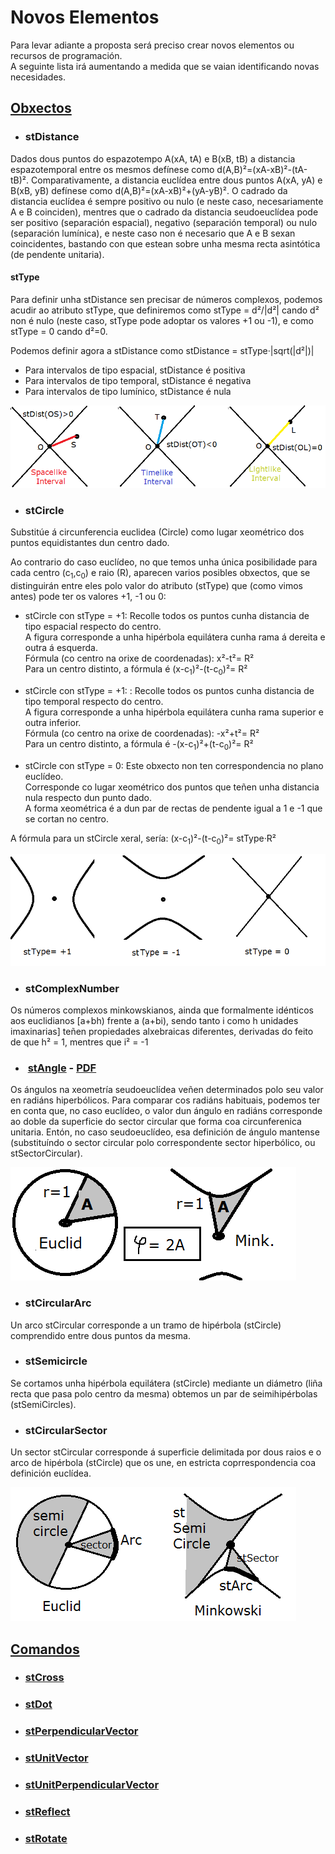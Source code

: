 # Novos Elementos
Para levar adiante a proposta será preciso crear novos elementos ou recursos de programación. <br>
A seguinte lista irá aumentando a medida que se vaian identificando novas necesidades.

## [Obxectos](../documents/GeoGebra/Objects.md)
*  ###  stDistance
Dados dous puntos do espazotempo  A(xA, tA) e B(xB, tB) a distancia espazotemporal entre os mesmos defínese como d(A,B)²=(xA-xB)²-(tA-tB)². Comparativamente, a distancia euclídea entre dous puntos A(xA, yA) e B(xB, yB) defínese como d(A,B)²=(xA-xB)²+(yA-yB)². O cadrado da distancia euclídea é sempre positivo ou nulo (e neste caso, necesariamente A e B coinciden), mentres que o cadrado da distancia seudoeuclídea pode ser positivo (separación espacial), negativo (separación temporal) ou nulo (separación lumínica), e neste caso non é necesario que A e B sexan coincidentes, bastando con que estean sobre unha mesma recta asintótica (de pendente unitaria).
#### stType
Para definir unha stDistance sen precisar de números complexos, podemos acudir ao atributo stType, que definiremos como stType = d²/|d²| cando d² non é nulo (neste caso, stType pode adoptar os valores +1 ou -1), e como stType = 0 cando d²=0.

Podemos definir agora a stDistance como stDistance = stType·|sqrt(|d²|)|
* Para intervalos de tipo espacial, stDistance é positiva
* Para intervalos de tipo temporal, stDistance é negativa
* Para intervalos de tipo lumínico, stDistance é nula

![stDistances](https://github.com/probaxeoxebra/probaMinkoski/blob/master/Interese/Images/stDistance.png "Spatial Distance (stType = +1), Timelike Distance (stType = -1) and Lightlike Distance (stType = 0)")
*  ###  stCircle <br>
Substitúe á circunferencia euclidea (Circle) como lugar xeométrico dos puntos equidistantes dun centro dado.

Ao contrario do caso euclídeo, no que temos unha única posibilidade para cada centro (c<sub>1</sub>,c<sub>0</sub>)  e raio (R), aparecen varios posibles obxectos, que se distinguirán entre eles polo valor do atributo (stType) que (como vimos antes)  pode ter os valores +1, -1 ou 0:
* stCircle con stType = +1: 
   Recolle todos os puntos cunha distancia de tipo espacial respecto do centro. <br>
   A figura corresponde a unha hipérbola equilátera cunha rama á dereita e outra á esquerda.<br>
Fórmula (co centro na orixe de coordenadas): x²-t²= R² <br>
      Para un centro distinto, a fórmula é  (x-c<sub>1</sub>)²-(t-c<sub>0</sub>)²= R²
      
* stCircle con stType = +1: : 
   Recolle todos os puntos cunha distancia de tipo temporal respecto do centro. <br>
   A figura corresponde a unha hipérbola equilátera cunha rama superior e outra inferior.<br>
Fórmula (co centro na orixe de coordenadas): -x²+t²= R² <br>
Para un centro distinto, a fórmula é  -(x-c<sub>1</sub>)²+(t-c<sub>0</sub>)²= R²
* stCircle con stType = 0: 
 Este obxecto non ten correspondencia no plano euclídeo. <br> 
Corresponde co lugar xeométrico dos puntos que teñen unha distancia nula respecto dun punto dado.<br>
A forma xeométrica é a dun par de rectas de pendente igual a 1 e -1 que se cortan no centro.

A fórmula para un stCircle xeral, sería: (x-c<sub>1</sub>)²-(t-c<sub>0</sub>)²= stType·R²

![stCircles_stType](https://github.com/probaxeoxebra/probaMinkoski/blob/master/Interese/Images/stCircles_stType.png "stCircles with different stType")

*  ###  stComplexNumber
Os números complexos minkowskianos, ainda que formalmente idénticos aos euclidianos [a+bh) frente a (a+bi), sendo tanto i como h unidades imaxinarias]  teñen propiedades alxebraicas diferentes, derivadas do feito de que h² = 1, mentres que i² = -1

*  ###  [stAngle](https://github.com/probaxeoxebra/probaMinkoski/blob/master/Explicacions/stAngles.md)   -   [PDF](https://github.com/probaxeoxebra/probaMinkoski/blob/master/documents/stAngles.pdf)
Os ángulos na xeometría seudoeuclídea veñen determinados polo seu valor en radiáns hiperbólicos. Para comparar cos radiáns habituais, podemos ter en conta que, no caso euclídeo, o valor dun ángulo en radiáns corresponde ao doble da superficie do sector circular que forma coa circunferenica unitaria. Entón, no caso seudoeuclídeo, esa definición de ángulo mantense (substituíndo o sector circular polo correspondente sector hiperbólico, ou stSectorCircular).

![Angle_Eucl_Mink](https://github.com/probaxeoxebra/probaMinkoski/blob/master/Interese/Images/Angle_Eucl_Mink.png "Left:Euclidean Angle, Right stAngle (Minkowskian. In both cases: Double of sector area (A)")
*  ###  stCircularArc
Un arco stCircular corresponde a un tramo de hipérbola (stCircle) comprendido entre dous puntos da mesma.

*  ###  stSemicircle
Se cortamos unha hipérbola equilátera (stCircle) mediante un diámetro (liña recta que pasa polo centro da mesma) obtemos un par de seimihipérbolas (stSemiCircles).

*  ###  stCircularSector
Un sector stCircular corresponde á superficie delimitada por dous raios e o arco de hipérbola (stCircle) que os une, en estricta coprrespondencia coa definición euclídea.

![stCircleElements](https://github.com/probaxeoxebra/probaMinkoski/blob/master/Interese/Images/CircleElements.png "Left: Euclidean Circle Elements, Right: Minkowskian stCircle Elements")


## [Comandos](../documents/GeoGebra/Commands.md)
*  ###  [stCross](https://github.com/probaxeoxebra/probaMinkoski/blob/master/Explicacions/CrossProduct.md)
*  ###  [stDot](https://github.com/probaxeoxebra/probaMinkoski/blob/master/Explicacions/DotProduct.md)
*  ###  [stPerpendicularVector](https://github.com/probaxeoxebra/probaMinkoski/blob/master/Explicacions/stPerpendicularVector.md)
*  ###  [stUnitVector](https://github.com/probaxeoxebra/probaMinkoski/blob/master/Explicacions/stUnitVector.md)
*  ###  [stUnitPerpendicularVector](https://github.com/probaxeoxebra/probaMinkoski/blob/master/Explicacions/stUnitPerpendicularVector.md)
*  ###  [stReflect](https://github.com/probaxeoxebra/probaMinkoski/blob/master/Explicacions/stReflection.md)
*  ###  [stRotate](https://github.com/probaxeoxebra/probaMinkoski/blob/master/Explicacions/stRotation.md)

